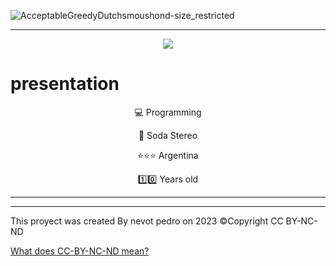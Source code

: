 
![AcceptableGreedyDutchsmoushond-size_restricted](https://user-images.githubusercontent.com/95191082/224572135-8791e0f1-ec1e-4a01-87f2-529b45645c2d.gif)



***




<p align="center">
  <img align="center" src="https://github-readme-stats.vercel.app/api/top-langs/?username=NevotPedro&ayout=compact&bg_color=282828&title_color=dbbd1c&text_color=dbbd1c" />
</p>


# presentation

<p align="center">💻 Programming</p>
<p align="center">🎸 Soda Stereo</p>
<p align="center">⭐⭐⭐ Argentina</p>
<p align="center">1️⃣0️⃣ Years old</p>



***
***


This proyect was created By nevot pedro on 2023 ©Copyright CC BY-NC-ND

[What does CC-BY-NC-ND mean?](https://creativecommons.org/licenses/by-nc-nd/4.0/)

